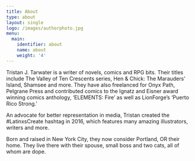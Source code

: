 ```yaml
---
title: About
type: about
layout: single
logo: /images/authorphoto.jpg
menu:
  main:
    identifier: about
    name: about
    weight: '4'
---
```

Tristan J. Tarwater is a writer of novels, comics and RPG bits. Their titles include The Valley of Ten Crescents series, Hen & Chick: The Marauders’ Island, Shamsee and more. They have also freelanced for Onyx Path, Pelgrane Press and contributed comics to the Ignatz  and Eisner award winning comics anthology, ‘ELEMENTS: Fire’ as well as LionForge’s ‘Puerto Rico Strong.’

An advocate for better representation in media, Tristan created the #LatinxsCreate hashtag in 2016, which features many amazing illustrators, writers and more. 

Born and raised in New York City, they now consider Portland, OR their home. They live there with their spouse, small boss and two cats, all of whom are dope.
